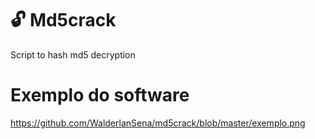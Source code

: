# :unlock: Md5crack
Script to hash md5 decryption

# Exemplo do software

https://github.com/WalderlanSena/md5crack/blob/master/exemplo.png

